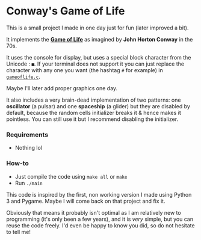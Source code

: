 # Conway's Game of Life

This is a small project I made in one day just for fun (later improved a bit).

It implements the **[Game of Life](https://en.wikipedia.org/wiki/Conway%27s_Game_of_Life)** as imagined by **John Horton Conway** in the 70s.

It uses the console for display, but uses a special block character from the Unicode : `■`. If your terminal does not support it you can just replace the character with any one you want (the hashtag `#` for example) in [`gameoflife.c`](https://github.com/Biskweet/conways-game-of-life-c/blob/main/gameoflife.c).

Maybe I'll later add proper graphics one day.

It also includes a very brain-dead implementation of two patterns: one **oscillator** (a pulsar) and one **spaceship** (a glider) but they are disabled by default, because the random cells initializer breaks it & hence makes it pointless. You can still use it but I recommend disabling the initializer.

 

### Requirements

* Nothing lol



### How-to

* Just compile the code using `make all` or `make`
* Run `./main`



This code is inspired by the first, non working version I made using Python 3 and Pygame. Maybe I will come back on that project and fix it.

Obviously that means it probably isn't optimal as I am relatively new to programming (it's only been a few years), and it is *very* simple, but you can reuse the code freely. I'd even be happy to know you did, so do not hesitate to tell me!

 
